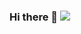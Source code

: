 ### Hi there 👋 ![](https://capella.pics/abbc870b-6b0c-4027-8620-fb07347daad3.jpg/crop/1/cover/fff/resize/600)

<!--
**talyguryn/talyguryn** is a ✨ _special_ ✨ repository because its `README.md` (this file) appears on your GitHub profile.

Here are some ideas to get you started:

- 🔭 I’m currently working on ...
- 🌱 I’m currently learning ...
- 👯 I’m looking to collaborate on ...
- 🤔 I’m looking for help with ...
- 💬 Ask me about ...
- 📫 How to reach me: ...
- 😄 Pronouns: ...
- ⚡ Fun fact: ...
-->
